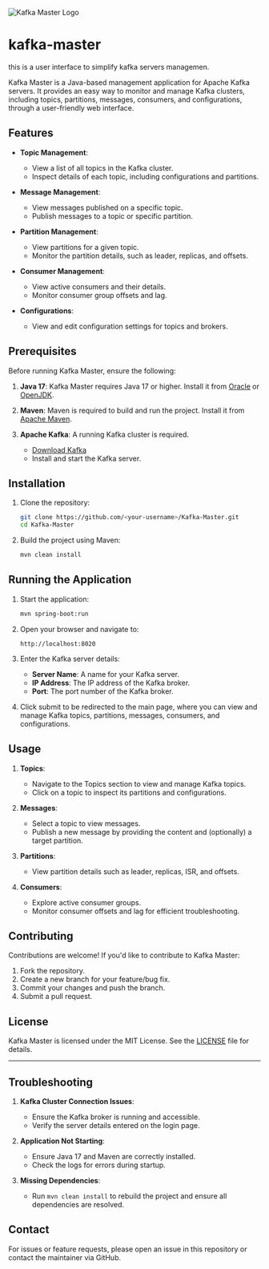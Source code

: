 ![Kafka Master Logo](assets/logo.svg)

# kafka-master
this is a user interface to simplify kafka servers managemen.

Kafka Master is a Java-based management application for Apache Kafka servers. It provides an easy way to monitor and manage Kafka clusters, including topics, partitions, messages, consumers, and configurations, through a user-friendly web interface.

## Features

- **Topic Management**: 
  - View a list of all topics in the Kafka cluster.
  - Inspect details of each topic, including configurations and partitions.

- **Message Management**:
  - View messages published on a specific topic.
  - Publish messages to a topic or specific partition.

- **Partition Management**:
  - View partitions for a given topic.
  - Monitor the partition details, such as leader, replicas, and offsets.

- **Consumer Management**:
  - View active consumers and their details.
  - Monitor consumer group offsets and lag.

- **Configurations**:
  - View and edit configuration settings for topics and brokers.

## Prerequisites

Before running Kafka Master, ensure the following:

1. **Java 17**: Kafka Master requires Java 17 or higher. Install it from [Oracle](https://www.oracle.com/java/technologies/javase-downloads.html) or [OpenJDK](https://openjdk.org/).

2. **Maven**: Maven is required to build and run the project. Install it from [Apache Maven](https://maven.apache.org/).

3. **Apache Kafka**: A running Kafka cluster is required. 
   - [Download Kafka](https://kafka.apache.org/downloads)
   - Install and start the Kafka server.

## Installation

1. Clone the repository:
   ```bash
   git clone https://github.com/<your-username>/Kafka-Master.git
   cd Kafka-Master
   ```

2. Build the project using Maven:
   ```bash
   mvn clean install
   ```

## Running the Application

1. Start the application:
   ```bash
   mvn spring-boot:run
   ```

2. Open your browser and navigate to:
   ```
   http://localhost:8020
   ```

3. Enter the Kafka server details:
   - **Server Name**: A name for your Kafka server.
   - **IP Address**: The IP address of the Kafka broker.
   - **Port**: The port number of the Kafka broker.

4. Click submit to be redirected to the main page, where you can view and manage Kafka topics, partitions, messages, consumers, and configurations.

## Usage

1. **Topics**:
   - Navigate to the Topics section to view and manage Kafka topics.
   - Click on a topic to inspect its partitions and configurations.

2. **Messages**:
   - Select a topic to view messages.
   - Publish a new message by providing the content and (optionally) a target partition.

3. **Partitions**:
   - View partition details such as leader, replicas, ISR, and offsets.

4. **Consumers**:
   - Explore active consumer groups.
   - Monitor consumer offsets and lag for efficient troubleshooting.

## Contributing

Contributions are welcome! If you'd like to contribute to Kafka Master:

1. Fork the repository.
2. Create a new branch for your feature/bug fix.
3. Commit your changes and push the branch.
4. Submit a pull request.

## License

Kafka Master is licensed under the MIT License. See the [LICENSE](LICENSE) file for details.

---

## Troubleshooting

1. **Kafka Cluster Connection Issues**:
   - Ensure the Kafka broker is running and accessible.
   - Verify the server details entered on the login page.

2. **Application Not Starting**:
   - Ensure Java 17 and Maven are correctly installed.
   - Check the logs for errors during startup.

3. **Missing Dependencies**:
   - Run `mvn clean install` to rebuild the project and ensure all dependencies are resolved.

## Contact

For issues or feature requests, please open an issue in this repository or contact the maintainer via GitHub.

